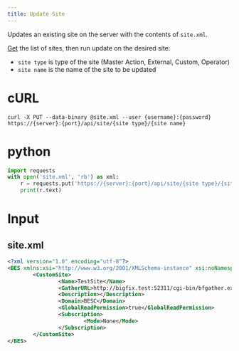 ```yaml
---
title: Update Site
---
```


Updates an existing site on the server with the contents of `site.xml`. 

[Get](./get-site.html) the list of sites, then run update on the desired site:

* `site type` is type of the site (Master Action, External, Custom, Operator)
* `site name` is the name of the site to be updated

# cURL
```
curl -X PUT --data-binary @site.xml --user {username}:{password} https://{server}:{port}/api/site/{site type}/{site name}
```

# python
```python
import requests
with open('site.xml', 'rb') as xml:
    r = requests.put('https://{server}:{port}/api/site/{site type}/{site name}', auth=('{username}', '{password}'), data=xml)
    print(r.text)
```

# Input
## site.xml
```xml
<?xml version="1.0" encoding="utf-8"?>
<BES xmlns:xsi="http://www.w3.org/2001/XMLSchema-instance" xsi:noNamespaceSchemaLocation="BES.xsd">
        <CustomSite>
                <Name>TestSite</Name>
                <GatherURL>http://bigfix.test:52311/cgi-bin/bfgather.exe/CustomSite_TestSite</GatherURL>
                <Description></Description>
                <Domain>BESC</Domain>
                <GlobalReadPermission>true</GlobalReadPermission>
                <Subscription>
                        <Mode>None</Mode>
                </Subscription>
        </CustomSite>
</BES>
```


